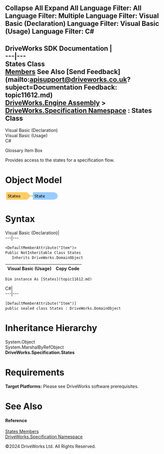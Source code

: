        

 Collapse All Expand All  Language Filter: All  Language Filter: Multiple  Language Filter: Visual Basic (Declaration) Language Filter: Visual Basic (Usage) Language Filter: C#  
---  
DriveWorks SDK Documentation  |   
---|---  
States Class   
[Members](topic11613.md) See Also [Send Feedback](mailto:apisupport@driveworks.co.uk?subject=Documentation Feedback: topic11612.md)  
[DriveWorks.Engine Assembly](topic2156.md) > [DriveWorks.Specification Namespace](topic10764.md) : States Class  
---  
  
Visual Basic (Declaration)    
Visual Basic (Usage)    
C# 

Glossary Item Box

Provides access to the states for a specification flow. 

# Object Model

![](dotnetdiagramimages/image594.png)

# Syntax

Visual Basic (Declaration)|   
---|---  
      
    
    <DefaultMemberAttribute("Item")>
    Public NotInheritable Class States 
       Inherits DriveWorks.DomainObject  
  
Visual Basic (Usage)| Copy Code  
---|---  
      
    
    Dim instance As [States](topic11612.md)  
  
C#|   
---|---  
      
    
    [DefaultMemberAttribute("Item")]
    public sealed class States : DriveWorks.DomainObject   
  
# Inheritance Hierarchy

System.Object  
System.MarshalByRefObject  
**DriveWorks.Specification.States**  


# Requirements

**Target Platforms:** Please see DriveWorks software prerequisites.

# See Also

#### Reference

[States Members](topic11613.md)   
[DriveWorks.Specification Namespace](topic10764.md)

©2024 DriveWorks Ltd. All Rights Reserved.
